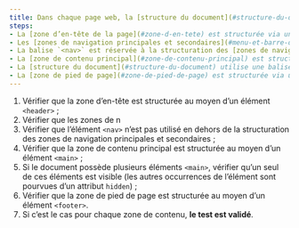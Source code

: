 ```yaml
---
title: Dans chaque page web, la [structure du document](#structure-du-document) vérifie-t-elle ces conditions (hors cas particuliers) ?
steps:
- La [zone d’en-tête de la page](#zone-d-en-tete) est structurée via une balise `<header>` ;
- Les [zones de navigation principales et secondaires](#menu-et-barre-de-navigation) sont structurées via une balise `<nav>` ;
- La balise `<nav>` est réservée à la structuration des [zones de navigation principales et secondaires](#menu-et-barre-de-navigation) ;
- La [zone de contenu principal](#zone-de-contenu-principal) est structurée via une balise `<main>` ;
- La [structure du document](#structure-du-document) utilise une balise `<main>` visible unique ;
- La [zone de pied de page](#zone-de-pied-de-page) est structurée via une balise `<footer>`.
---
```


1. Vérifier que la zone d’en-tête est structurée au moyen d’un élément `<header>` ;
2. Vérifier que les zones de n
3. Vérifier que l’élément `<nav>` n’est pas utilisé en dehors de la structuration des zones de navigation principales et secondaires ;
4. Vérifier que la zone de contenu principal est structurée au moyen d’un élément `<main>` ;
5. Si le document possède plusieurs éléments `<main>`, vérifier qu’un seul de ces éléments est visible (les autres occurrences de l’élément sont pourvues d’un attribut `hidden`) ;
6. Vérifier que la zone de pied de page est structurée au moyen d’un élément `<footer>`.
7. Si c’est le cas pour chaque zone de contenu, **le test est validé**.


